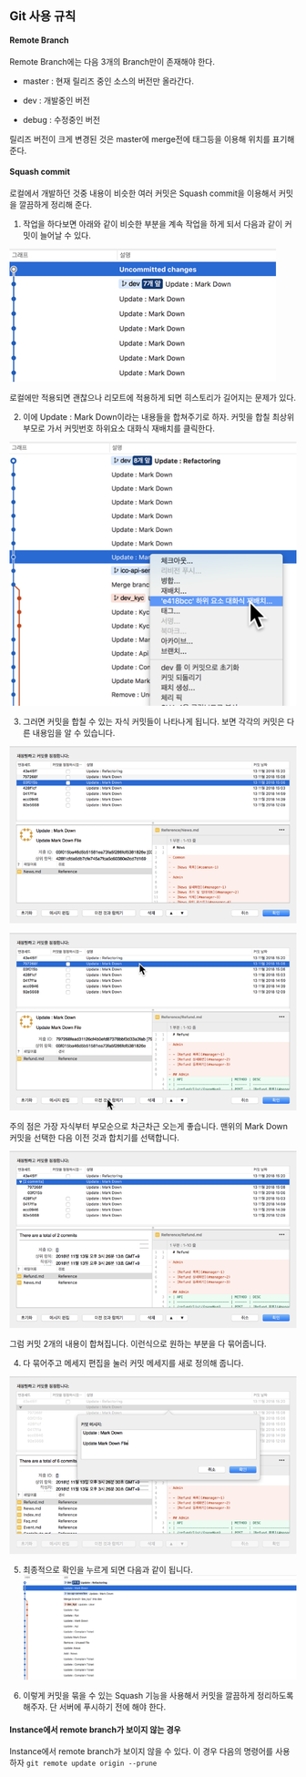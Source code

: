 ## Git 사용 규칙

#### Remote Branch

Remote Branch에는 다음 3개의 Branch만이 존재해야 한다.

- master : 현재 릴리즈 중인 소스의 버전만 올라간다.

- dev : 개발중인 버전

- debug : 수정중인 버전

릴리즈 버전이 크게 변경된 것은 master에 merge전에 태그등을 이용해 위치를 표기해 준다.

#### Squash commit

로컬에서 개발하던 것중 내용이 비슷한 여러 커밋은 Squash commit을 이용해서 커밋을 깔끔하게 정리해 준다.

1. 작업을 하다보면 아래와 같이 비슷한 부분을 계속 작업을 하게 되서 다음과 같이 커밋이 늘어날 수 있다.

![](Image/Squash01.png)

로컬에만 적용되면 괜찮으나 리모트에 적용하게 되면 히스토리가 길어지는 문제가 있다.

2. 이에 Update : Mark Down이라는 내용들을 합쳐주기로 하자. 커밋을 합칠 최상위 부모로 가서 커밋번호 하위요소 대화식 재배치를 클릭한다.

![](Image/Squash02.png)

3. 그러면 커밋을 합칠 수 있는 자식 커밋들이 나타나게 됩니다. 보면 각각의 커밋은 다른 내용임을 알 수 있습니다.

![](Image/Squash03.png)

![](Image/Squash04.png)

주의 점은 가장 자식부터 부모순으로 차근차근 오는게 좋습니다. 맨위의 Mark Down 커밋을 선택한 다음 이전 것과 합치기를 선택합니다.

![](Image/Squash05.png)

그럼 커밋 2개의 내용이 합쳐집니다. 이런식으로 원하는 부분을 다 묶어줍니다.

4. 다 묶어주고 메세지 편집을 눌러 커밋 메세지를 새로 정의해 줍니다.

![](Image/Squash06.png)

5. 최종적으로 확인을 누르게 되면 다음과 같이 됩니다.
![](Image/Squash07.png)

6. 이렇게 커밋을 묶을 수 있는 Squash 기능을 사용해서 커밋을 깔끔하게 정리하도록 해주자. 단 서버에 푸시하기 전에 해야 한다.

#### Instance에서 remote branch가 보이지 않는 경우

Instance에서 remote branch가 보이지 않을 수 있다. 이 경우 다음의 명령어를 사용하자
`
git remote update origin --prune
`